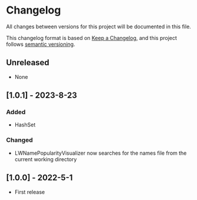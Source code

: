 # Changelog

All changes between versions for this project will be documented in this file.

This changelog format is based on [Keep a Changelog](https://keepachangelog.com/en/1.0.0/), and
this project follows [semantic versioning](https://semver.org/).

## Unreleased

- None

## [1.0.1] - 2023-8-23
### Added
- HashSet

### Changed
- LWNamePopularityVisualizer now searches for the names file from the current working directory

## [1.0.0] - 2022-5-1

- First release

